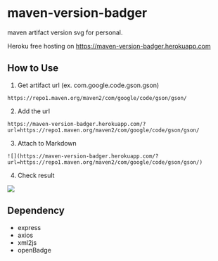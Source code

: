 # maven-version-badger
maven artifact version svg for personal.

Heroku free hosting on https://maven-version-badger.herokuapp.com

## How to Use

1. Get artifact url (ex. com.google.code.gson.gson)
```
https://repo1.maven.org/maven2/com/google/code/gson/gson/
```

2. Add the url
```
https://maven-version-badger.herokuapp.com/?url=https://repo1.maven.org/maven2/com/google/code/gson/gson/
```

3. Attach to Markdown
```
![](https://maven-version-badger.herokuapp.com/?url=https://repo1.maven.org/maven2/com/google/code/gson/gson/)
```

4. Check result

![](https://maven-version-badger.herokuapp.com/?url=https://repo1.maven.org/maven2/com/google/code/gson/gson/)


## Dependency
* express
* axios
* xml2js
* openBadge
